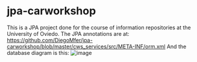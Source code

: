 # jpa-carworkshop
This is a JPA project done for the course of information repositories at the University of Oviedo. The JPA annotations are at:
  https://github.com/DiegoMfer/jpa-carworkshop/blob/master/cws_services/src/META-INF/orm.xml
And the database diagram is this:
![image](https://user-images.githubusercontent.com/79276285/178145333-c8f16867-e10e-4f85-a679-09d4c31bcae2.png)
